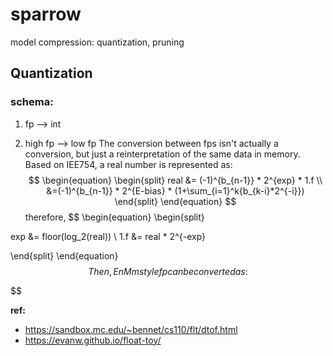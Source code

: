 # sparrow
model compression: quantization, pruning

## Quantization

### schema:
1. fp --> int

2. high fp --> low fp
The conversion between fps isn't actually a conversion, but just a reinterpretation of the same data in memory.  
Based on IEE754, a real number is represented as:
$$
\begin{equation}
\begin{split}
real &= (-1)^{b_{n-1}} * 2^{exp} * 1.f \\
&=(-1)^{b_{n-1}} * 2^{E-bias} * (1+\sum_{i=1}^k{b_{k-i}*2^{-i}})
\end{split}
\end{equation}
$$
therefore, 
$$
\begin{equation}
\begin{split}

exp &= floor(log_2(real)) \\
1.f &= real * 2^{-exp}

\end{split}
\end{equation}
$$
Then, EnMm style fp can be converted as:
$$

$$


**ref:** 
- https://sandbox.mc.edu/~bennet/cs110/flt/dtof.html
- https://evanw.github.io/float-toy/
